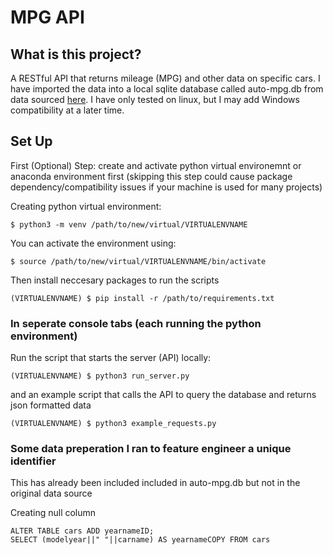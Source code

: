 # MPG API
## What is this project?
A RESTful API that returns mileage (MPG) and other data on specific cars. I have imported the data into a local sqlite database called auto-mpg.db from data sourced [here](https://www.kaggle.com/uciml/autompg-dataset). I have only tested on linux, but I may add Windows compatibility at a later time.

## Set Up
First (Optional) Step: create and activate python virtual environemnt or anaconda environment first (skipping this step could cause package dependency/compatibility issues if your machine is used for many projects)

Creating python virtual environment:
```
$ python3 -m venv /path/to/new/virtual/VIRTUALENVNAME 
```
You can activate the environment using:
```
$ source /path/to/new/virtual/VIRTUALENVNAME/bin/activate
```


Then install neccesary packages to run the scripts
```
(VIRTUALENVNAME) $ pip install -r /path/to/requirements.txt 
```

### In seperate console tabs (each running the python environment) 
Run the script that starts the server (API) locally:
```
(VIRTUALENVNAME) $ python3 run_server.py
```

and an example script that calls the API to query the database and returns json formatted data

```
(VIRTUALENVNAME) $ python3 example_requests.py
```

### Some data preperation I ran to feature engineer a unique identifier 
This has already been included included in auto-mpg.db but not in the original data source

Creating null column
```
ALTER TABLE cars ADD yearnameID;
SELECT (modelyear||" "||carname) AS yearnameCOPY FROM cars
```
